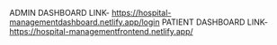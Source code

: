 ADMIN DASHBOARD LINK-  https://hospital-managementdashboard.netlify.app/login
PATIENT DASHBOARD LINK- https://hospital-managementfrontend.netlify.app/
